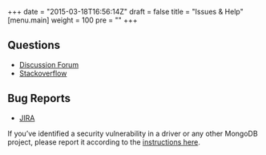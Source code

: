 +++
date = "2015-03-18T16:56:14Z"
draft = false
title = "Issues & Help"
[menu.main]
  weight = 100
  pre = "<i class='fa fa-life-ring'></i>"
+++

## Questions

- [Discussion Forum](http://groups.google.com/group/mongodb-user)
- [Stackoverflow](http://stackoverflow.com/questions/tagged/mongodb)

## Bug Reports

- [JIRA](https://jira.mongodb.org/browse/CSHARP)

If you’ve identified a security vulnerability in a driver or any other MongoDB project, please report it according to the [instructions here](http://docs.mongodb.org/manual/tutorial/create-a-vulnerability-report).